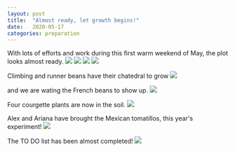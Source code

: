 ```yaml
---
layout: post
title:  "Almost ready, let growth begins!"
date:   2020-05-17
categories: preparation
---
```


With lots of efforts and work during this first warm weekend of May, the plot looks almost ready. 
![](/allotment/assets/2020-05-17/IMG_4937.jpeg)
![](/allotment/assets/2020-05-17/IMG_20200516_190037.jpg)
![](/allotment/assets/2020-05-17/IMG_20200516_185934.jpg)
![](/allotment/assets/2020-05-17/IMG_20200517_114906.jpg)

Climbing and runner beans have their chatedral to grow
![](/allotment/assets/2020-05-17/IMG_4933.jpeg)

and we are wating the French beans to show up.
![](/allotment/assets/2020-05-17/IMG_4938.jpeg) 

Four courgette plants are now in the soil.
![](/allotment/assets/2020-05-17/IMG_4934.jpeg)

Alex and Ariana have brought the Mexican tomatillos, this year's experiment!
![](/allotment/assets/2020-05-17/IMG_4936.jpeg)

The TO DO list has been almost completed!
![](/allotment/assets/2020-05-17/IMG_4932.jpeg)